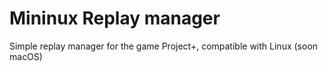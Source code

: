 # Mininux Replay manager

Simple replay manager for the game Project+, compatible with Linux (soon macOS)

